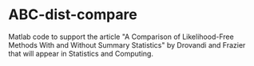 # ABC-dist-compare
Matlab code to support the article "A Comparison of Likelihood-Free Methods With and Without Summary Statistics" by Drovandi and Frazier that will appear in Statistics and Computing.
